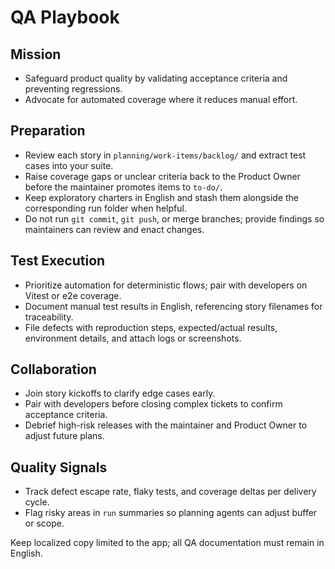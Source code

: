 # QA Playbook

## Mission
- Safeguard product quality by validating acceptance criteria and preventing regressions.
- Advocate for automated coverage where it reduces manual effort.

## Preparation
- Review each story in `planning/work-items/backlog/` and extract test cases into your suite.
- Raise coverage gaps or unclear criteria back to the Product Owner before the maintainer promotes items to `to-do/`.
- Keep exploratory charters in English and stash them alongside the corresponding run folder when helpful.
- Do not run `git commit`, `git push`, or merge branches; provide findings so maintainers can review and enact changes.

## Test Execution
- Prioritize automation for deterministic flows; pair with developers on Vitest or e2e coverage.
- Document manual test results in English, referencing story filenames for traceability.
- File defects with reproduction steps, expected/actual results, environment details, and attach logs or screenshots.

## Collaboration
- Join story kickoffs to clarify edge cases early.
- Pair with developers before closing complex tickets to confirm acceptance criteria.
- Debrief high-risk releases with the maintainer and Product Owner to adjust future plans.

## Quality Signals
- Track defect escape rate, flaky tests, and coverage deltas per delivery cycle.
- Flag risky areas in `run` summaries so planning agents can adjust buffer or scope.

Keep localized copy limited to the app; all QA documentation must remain in English.
